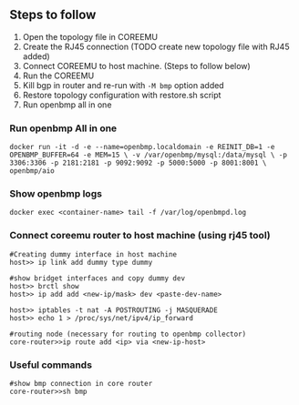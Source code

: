 ## Steps to follow

1. Open the topology file in COREEMU
2. Create the RJ45 connection (TODO create new topology file with RJ45 added)
3. Connect COREEMU to host machine. (Steps to follow below)
4. Run the COREEMU
5. Kill bgp in router and re-run with `-M bmp` option added
6. Restore topology configuration with restore.sh script
7. Run openbmp all in one


### Run openbmp All in one

`docker run -it -d -e --name=openbmp.localdomain -e REINIT_DB=1 -e OPENBMP_BUFFER=64 -e MEM=15 \
     -v /var/openbmp/mysql:/data/mysql \
     -p 3306:3306 -p 2181:2181 -p 9092:9092 -p 5000:5000 -p 8001:8001 \
     openbmp/aio`

### Show openbmp logs

`docker exec <container-name> tail -f /var/log/openbmpd.log`


### Connect coreemu router to host machine (using rj45 tool)

```
#Creating dummy interface in host machine
host>> ip link add dummy type dummy

#show bridget interfaces and copy dummy dev
host>> brctl show
host>> ip add add <new-ip/mask> dev <paste-dev-name>

host>> iptables -t nat -A POSTROUTING -j MASQUERADE
host>> echo 1 > /proc/sys/net/ipv4/ip_forward

#routing node (necessary for routing to openbmp collector)
core-router>>ip route add <ip> via <new-ip-host>
```

### Useful commands

```
#show bmp connection in core router
core-router>>sh bmp
```
